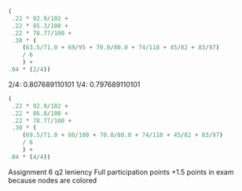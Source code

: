 ```python
(
 .22 * 92.9/102 + 
 .22 * 85.3/100 + 
 .22 * 78.77/100 + 
 .30 * (
	(63.5/71.0 + 69/95 + 70.0/80.0 + 74/118 + 45/82 + 83/97) 
	/ 6
	) + 
.04 * (2/4))
```

2/4: 0.807689110101
1/4: 0.797689110101

```python
(
 .22 * 92.9/102 + 
 .22 * 86.8/100 + 
 .22 * 78.77/100 + 
 .30 * (
	(69.5/71.0 + 80/100 + 70.0/80.0 + 74/118 + 45/82 + 83/97) 
	/ 6
	) + 
.04 * (4/4))
```

Assignment 6 q2 leniency
Full participation points
+1.5 points in exam because nodes are colored